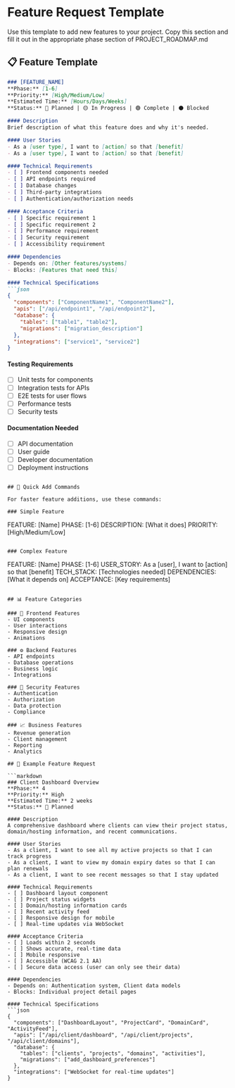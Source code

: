 # Feature Request Template

Use this template to add new features to your project. Copy this section and fill it out in the appropriate phase section of PROJECT_ROADMAP.md

## 📋 Feature Template

```markdown
### [FEATURE_NAME]
**Phase:** [1-6]
**Priority:** [High/Medium/Low]
**Estimated Time:** [Hours/Days/Weeks]
**Status:** 🔴 Planned | 🟡 In Progress | 🟢 Complete | ⚫ Blocked

#### Description
Brief description of what this feature does and why it's needed.

#### User Stories
- As a [user type], I want to [action] so that [benefit]
- As a [user type], I want to [action] so that [benefit]

#### Technical Requirements
- [ ] Frontend components needed
- [ ] API endpoints required
- [ ] Database changes
- [ ] Third-party integrations
- [ ] Authentication/authorization needs

#### Acceptance Criteria
- [ ] Specific requirement 1
- [ ] Specific requirement 2
- [ ] Performance requirement
- [ ] Security requirement
- [ ] Accessibility requirement

#### Dependencies
- Depends on: [Other features/systems]
- Blocks: [Features that need this]

#### Technical Specifications
```json
{
  "components": ["ComponentName1", "ComponentName2"],
  "apis": ["/api/endpoint1", "/api/endpoint2"],
  "database": {
    "tables": ["table1", "table2"],
    "migrations": ["migration_description"]
  },
  "integrations": ["service1", "service2"]
}
```

#### Testing Requirements

- [ ] Unit tests for components
- [ ] Integration tests for APIs
- [ ] E2E tests for user flows
- [ ] Performance tests
- [ ] Security tests

#### Documentation Needed

- [ ] API documentation
- [ ] User guide
- [ ] Developer documentation
- [ ] Deployment instructions

```

## 🚀 Quick Add Commands

For faster feature additions, use these commands:

### Simple Feature
```

FEATURE: [Name]
PHASE: [1-6]
DESCRIPTION: [What it does]
PRIORITY: [High/Medium/Low]

```

### Complex Feature
```

FEATURE: [Name]
PHASE: [1-6]
USER_STORY: As a [user], I want to [action] so that [benefit]
TECH_STACK: [Technologies needed]
DEPENDENCIES: [What it depends on]
ACCEPTANCE: [Key requirements]

```

## 📊 Feature Categories

### 🎨 Frontend Features
- UI components
- User interactions
- Responsive design
- Animations

### ⚙️ Backend Features
- API endpoints
- Database operations
- Business logic
- Integrations

### 🔐 Security Features
- Authentication
- Authorization
- Data protection
- Compliance

### 📈 Business Features
- Revenue generation
- Client management
- Reporting
- Analytics

## 📝 Example Feature Request

```markdown
### Client Dashboard Overview
**Phase:** 4
**Priority:** High
**Estimated Time:** 2 weeks
**Status:** 🔴 Planned

#### Description
A comprehensive dashboard where clients can view their project status, domain/hosting information, and recent communications.

#### User Stories
- As a client, I want to see all my active projects so that I can track progress
- As a client, I want to view my domain expiry dates so that I can plan renewals
- As a client, I want to see recent messages so that I stay updated

#### Technical Requirements
- [ ] Dashboard layout component
- [ ] Project status widgets
- [ ] Domain/hosting information cards
- [ ] Recent activity feed
- [ ] Responsive design for mobile
- [ ] Real-time updates via WebSocket

#### Acceptance Criteria
- [ ] Loads within 2 seconds
- [ ] Shows accurate, real-time data
- [ ] Mobile responsive
- [ ] Accessible (WCAG 2.1 AA)
- [ ] Secure data access (user can only see their data)

#### Dependencies
- Depends on: Authentication system, Client data models
- Blocks: Individual project detail pages

#### Technical Specifications
```json
{
  "components": ["DashboardLayout", "ProjectCard", "DomainCard", "ActivityFeed"],
  "apis": ["/api/client/dashboard", "/api/client/projects", "/api/client/domains"],
  "database": {
    "tables": ["clients", "projects", "domains", "activities"],
    "migrations": ["add_dashboard_preferences"]
  },
  "integrations": ["WebSocket for real-time updates"]
}
```

```
